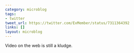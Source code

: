 ```yaml
---
category: microblog
tags:
- twitter
tweet_url: https://twitter.com/ExMember/status/7311364392
links: []
layout: microblog
---
```

Video on the web is still a kludge.
